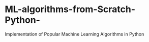 # ML-algorithms-from-Scratch-Python-
Implementation of Popular Machine Learning Algorithms in Python

